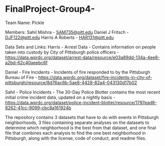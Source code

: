 # FinalProject-Group4-

Team Name: Pickle

Members:
Sahil Mishra - SAM735@pitt.edu
Daniel J Fritsch - DJF122@pitt.edu
Harris A Roberts - HAR131@pitt.edu

Data Sets and Links:
Harris - Arrest Data - Contains information on people taken into custody by City of Pittsburgh police officers - https://data.wprdc.org/dataset/arrest-data/resource/e03a89dd-134a-4ee8-a2bd-62c40aeebc6f

Daniel - Fire Incidents - Incidents of fire responded to by the Pittsburgh Bureau of Fire - https://data.wprdc.org/dataset/fire-incidents-in-city-of-pittsburgh/resource/8d76ac6b-5ae8-4428-82a4-043130d17b02

Sahil - Police Incidents - The 30-Day Police Blotter contains the most recent initial crime incident data, updated on a nightly basis - https://data.wprdc.org/dataset/police-incident-blotter/resource/1797ead8-8262-41cc-9099-cbc8a161924b

The repository contains 3 datasets that have to do with events in Pittsburgh neighborhoods, 3 files containing separate analyses on the datasets to determine which neighborhood is the best from that dataset, and one final file that combines each analysis to find the one best neighborhood in Pittsburgh, along with the license, code of conduct, and readme files.
